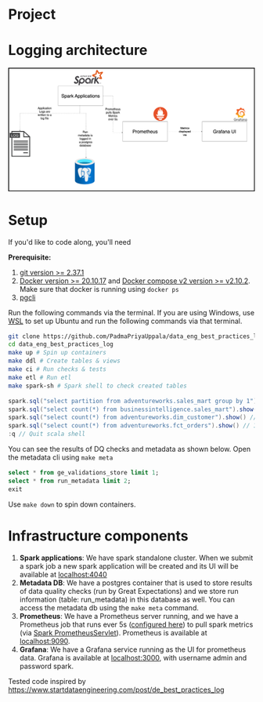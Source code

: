 
# Project

# Logging architecture

![logging architecture](assets/images/logging.png)

# Setup

If you'd like to code along, you'll need 

**Prerequisite:**

1. [git version >= 2.37.1](https://github.com/git-guides/install-git)
2. [Docker version >= 20.10.17](https://docs.docker.com/engine/install/) and [Docker compose v2 version >= v2.10.2](https://docs.docker.com/compose/#compose-v2-and-the-new-docker-compose-command). Make sure that docker is running using `docker ps`
3. [pgcli](https://www.pgcli.com/install)

Run the following commands via the terminal. If you are using Windows, use [WSL](https://ubuntu.com/tutorials/install-ubuntu-on-wsl2-on-windows-10#1-overview) to set up Ubuntu and run the following commands via that terminal.

```bash
git clone https://github.com/PadmaPriyaUppala/data_eng_best_practices_log.git
cd data_eng_best_practices_log
make up # Spin up containers
make ddl # Create tables & views
make ci # Run checks & tests
make etl # Run etl
make spark-sh # Spark shell to check created tables
```

```scala
spark.sql("select partition from adventureworks.sales_mart group by 1").show() // should be the number of times you ran `make etl`
spark.sql("select count(*) from businessintelligence.sales_mart").show() // 59
spark.sql("select count(*) from adventureworks.dim_customer").show() // 1000 * num of etl runs
spark.sql("select count(*) from adventureworks.fct_orders").show() // 10000 * num of etl runs
:q // Quit scala shell
```

You can see the results of DQ checks and metadata as shown below. Open the metadata cli using `make meta`

```sql
select * from ge_validations_store limit 1;
select * from run_metadata limit 2;
exit
```

Use `make down` to spin down containers.

# Infrastructure components

1. **Spark applications**: We have spark standalone cluster. When we submit a spark job a new spark application will be created and its UI will be available at [localhost:4040](http://localhost:4040/)
2. **Metadata DB**: We have a postgres container that is used to store results of data quality checks (run by Great Expectations) and we store run information (table: run_metadata) in this database as well. You can access the metadata db using the `make meta` command.
3. **Prometheus**: We have a Prometheus server running, and we have a Prometheus job that runs ever 5s ([configured here](monitoring/prometheus/prometheus.yml)) to pull spark metrics (via [Spark PrometheusServlet](https://spark.apache.org/docs/3.0.0/monitoring.html#executor-metrics)). Prometheus is available at [localhost:9090](http://localhost:9090/).
4. **Grafana**: We have a Grafana service running as the UI for prometheus data. Grafana is available at [localhost:3000](http://localhost:3000/login), with username admin and password spark.


Tested code inspired by https://www.startdataengineering.com/post/de_best_practices_log